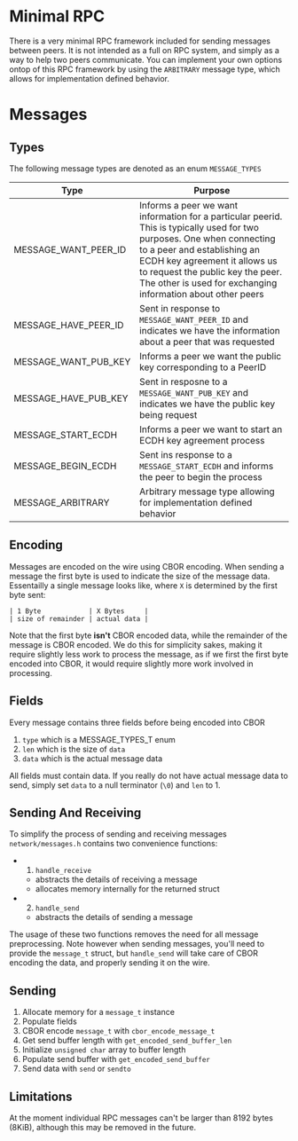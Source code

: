 # Minimal RPC

There is a very minimal RPC framework included for sending messages between peers. It is not intended as a full on RPC system, and simply as a way to help two peers communicate. You can implement your own options ontop of this RPC framework by using the `ARBITRARY` message type, which allows for implementation defined behavior.

# Messages

## Types

The following message types are denoted as an enum `MESSAGE_TYPES`

| Type | Purpose |
|------|---------|
| MESSAGE_WANT_PEER_ID | Informs a peer we want information for a particular peerid. This is typically used for two purposes. One when connecting to a peer and establishing an ECDH key agreement it allows us to request the public key the peer. The other is used for exchanging information about other peers |
| MESSAGE_HAVE_PEER_ID | Sent in response to `MESSAGE_WANT_PEER_ID` and indicates we have the information about a peer that was requested |
| MESSAGE_WANT_PUB_KEY | Informs a peer we want the public key corresponding to a PeerID |
| MESSAGE_HAVE_PUB_KEY | Sent in resposne to a `MESSAGE_WANT_PUB_KEY` and indicates we have the public key being request
| MESSAGE_START_ECDH | Informs a peer we want to start an ECDH key agreement process |
| MESSAGE_BEGIN_ECDH | Sent ins response to a `MESSAGE_START_ECDH` and informs the peer to begin the process |
| MESSAGE_ARBITRARY | Arbitrary message type allowing for implementation defined behavior

## Encoding

Messages are encoded on the wire using CBOR encoding. When sending a message the first byte is used to indicate the size of the message data. Essentailly a single message looks like, where `X` is determined by the first byte sent:

```
| 1 Byte            | X Bytes     |
| size of remainder | actual data |

```

Note that the first byte **isn't** CBOR encoded data, while the remainder of the message is CBOR encoded. We do this for simplicity sakes, making it require slightly less work to process the message, as if we first the first byte encoded into CBOR, it would require slightly more work involved in processing.

## Fields

Every message contains three fields before being encoded into CBOR

1) `type` which is a MESSAGE_TYPES_T enum
2) `len` which is the size of `data`
3) `data` which is the actual message data

All fields must contain data. If you really do not have actual message data to send, simply set `data` to a null terminator (`\0`) and `len` to 1.

## Sending And Receiving

To simplify the process of sending and receiving messages `network/messages.h` contains two convenience functions:

* 1) `handle_receive`
  * abstracts the details of receiving a message
  * allocates memory internally for the returned struct
* 2) `handle_send`
  * abstracts the details of sending a message

The usage of these two functions removes the need for all message preprocessing. Note however when sending messages, you'll need to provide the `message_t` struct, but `handle_send` will take care of CBOR encoding the data, and properly sending it on the wire.

## Sending

1) Allocate memory for a `message_t` instance
2) Populate fields
3) CBOR encode `message_t` with `cbor_encode_message_t`
4) Get send buffer length with `get_encoded_send_buffer_len`
5) Initialize `unsigned char` array to buffer length
6) Populate send buffer with `get_encoded_send_buffer`
7) Send data with `send` or `sendto`

## Limitations

At the moment individual RPC messages can't be larger than 8192 bytes (8KiB), although this may be removed in the future.

